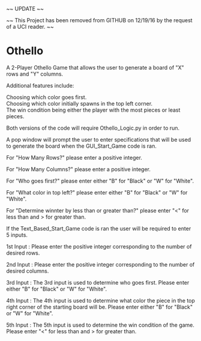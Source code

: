 ~~ UPDATE ~~

~~ This Project has been removed from GITHUB on 12/19/16 by the request of a UCI reader. ~~

# Othello
A 2-Player Othello Game that allows the user to generate a board of "X" rows and "Y" columns.

Additional features include:

Choosing which color goes first.  
Choosing which color initially spawns in the top left corner.  
The win condition being either the player with the most pieces or least pieces.

Both versions of the code will require Othello_Logic.py in order to run.

A pop window will prompt the user to enter specifications that will be used to generate the board when the GUI_Start_Game code is ran.

For "How Many Rows?" please enter a positive integer.

For "How Many Columns?" please enter a positive integer.

For "Who goes first?" please enter either "B" for "Black" or "W" for "White".

For "What color in top left?" please enter  either "B" for "Black" or "W" for "White".

For "Determine winnter by less than or greater than?" please enter "<" for less than and > for greater than.

If the Text_Based_Start_Game code is ran the user will be required to enter 5 inputs.

1st Input : Please enter the positive integer corresponding to the number of desired rows. 

2nd Input : Please enter the positive integer corresponding to the number of desired columns. 

3rd Input : The 3rd input is used to determine who goes first.  Please enter either "B" for "Black" or "W" for "White".

4th Input : The 4th input is used to determine what color the piece in the top right corner of the starting board will be. Please enter either "B" for "Black" or "W" for "White".

5th Input : The 5th input is used to determine the win condition of the game.  Please enter "<" for less than and > for greater than.
